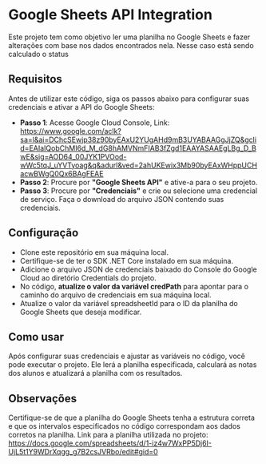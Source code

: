 # Google Sheets API Integration
Este projeto tem como objetivo ler uma planilha no Google Sheets e fazer alterações com base nos dados encontrados nela. Nesse caso está sendo calculado
o status

## Requisitos
Antes de utilizar este código, siga os passos abaixo para configurar suas credenciais e ativar a API do Google Sheets:

- **Passo 1**: Acesse Google Cloud Console, Link: https://www.google.com/aclk?sa=l&ai=DChcSEwjp38z90byEAxU2YUgAHd9mB3UYABAAGgJjZQ&gclid=EAIaIQobChMI6d_M_dG8hAMVNmFIAB3fZgd1EAAYASAAEgLBg_D_BwE&sig=AOD64_00JYK1PVOod-wWc5tqJ_uYVTyoag&q&adurl&ved=2ahUKEwix3Mb90byEAxWHppUCHacwBWgQ0Qx6BAgFEAE
- **Passo 2**: Procure por **"Google Sheets API"** e ative-a para o seu projeto.
- **Passo 3**: Procure por **"Credenciais"** e crie ou selecione uma credencial de serviço. Faça o download do arquivo JSON contendo suas credenciais.

## Configuração
- Clone este repositório em sua máquina local.
- Certifique-se de ter o SDK .NET Core instalado em sua máquina.
- Adicione o arquivo JSON de credenciais baixado do Console do Google Cloud ao diretório Credentials do projeto.
- No código, **atualize o valor da variável credPath** para apontar para o caminho do arquivo de credenciais em sua máquina local.
- Atualize o valor da variável spreadsheetId para o ID da planilha do Google Sheets que deseja modificar.

## Como usar
Após configurar suas credenciais e ajustar as variáveis no código, você pode executar o projeto. Ele lerá a planilha especificada, calculará as notas dos alunos e atualizará a planilha com os resultados.

## Observações
Certifique-se de que a planilha do Google Sheets tenha a estrutura correta e que os intervalos especificados no código correspondam aos dados corretos na planilha.
Link para a planilha utilizada no projeto: https://docs.google.com/spreadsheets/d/1-iz4w7WxPP5Dj6I-UjL5t1Y9WDrXqgg_g7B2csJVRbo/edit#gid=0


